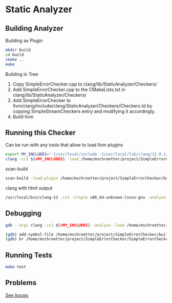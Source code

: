 # Static Analyzer #

## Building Analyzer ##

Building as Plugin

```bash
mkdir build
cd build
cmake ..
make
```

Building in Tree

1. Copy SimpleErrorChecker.cpp to clang/lib/StaticAnalyzer/Checkers/
2. Add SimpleErrorChecker.cpp to the CMakeLists.txt in clang/lib/StaticAnalyzer/Checkers/
3. Add SimpleErrorChecker to llvm/clang/include/clang/StaticAnalyzer/Checkers/Checkers.td by copying SimpleStreamCheckers entry and modifying it accordingly.
4. Build llvm

## Running this Checker ##

Can be run with any tools that allow to load llvm plugins

```bash
export MY_INCLUDES="-I/usr/local/include -I/usr/local/lib/clang/12.0.1/include -I/usr/include"
clang -cc1 ${=MY_INCLUDES} -load /home/mschroetter/project/SimpleErrorChecker/build/SimpleErrorChecker.so -analyze -analyzer-checker=example.ErrorChecker ~/testerror.c
```

scan-build
```bash
scan-build -load-plugin /home/mschroetter/project/SimpleErrorChecker/build/SimpleErrorChecker.so -enable-checker example.ErrorChecker -disable-checker unix.Malloc clang -c ~/testerror.c
```

clang with html output
```bash
/usr/local/bin/clang-12 -cc1 -triple x86_64-unknown-linux-gnu -analyze -disable-free -analyzer-store=region -analyzer-opt-analyze-nested-blocks -w -setup-static-analyzer -mrelocation-model static -mframe-pointer=all -fmath-errno -fno-rounding-math -mconstructor-aliases -munwind-tables -target-cpu x86-64 -tune-cpu generic -fno-split-dwarf-inlining -debugger-tuning=gdb -resource-dir /usr/local/lib/clang/12.0.1 -internal-isystem /usr/local/include -internal-isystem /usr/local/lib/clang/12.0.1/include -internal-externc-isystem /include -internal-externc-isystem /usr/include -fdebug-compilation-dir /home/mschroetter/project/SimpleErrorChecker/build -ferror-limit 19 -fgnuc-version=4.2.1 -analyzer-display-progress -analyzer-checker example.ErrorChecker -load /home/mschroetter/project/SimpleErrorChecker/build/SimpleErrorChecker.so -analyzer-output=html -faddrsig -o /tmp/scan-build -x c test/sameFnIf_true.c
```

## Debugging ##

```bash
gdb --args clang -cc1 ${=MY_INCLUDES} -analyze -load /home/mschroetter/project/SimpleErrorChecker/build/SimpleErrorChecker.so -analyzer-checker=example.ErrorChecker testerror.c
```

```bash
(gdb) add-symbol-file /home/mschroetter/project/SimpleErrorChecker/build/SimpleErrorChecker.so
(gdb) br /home/mschroetter/project/SimpleErrorChecker/SimpleErrorChecker.cpp:251
```

## Running Tests ##

```bash
make test
```

## Problems ##

[See Issues](https://gitup.uni-potsdam.de/maxschro/llvm-static-analyzers/issues)

